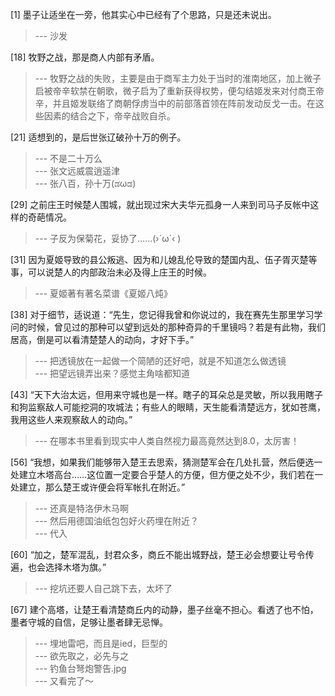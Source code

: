 
[1] 墨子让适坐在一旁，他其实心中已经有了个思路，只是还未说出。
>--- 沙发<br>

[18] 牧野之战，那是商人内部有矛盾。
>--- 牧野之战的失败，主要是由于商军主力处于当时的淮南地区，加上微子启被帝辛软禁在朝歌，微子启为了重新获得权势，便勾结姬发来对付商王帝辛，并且姬发联络了商朝俘虏当中的前部落首领在阵前发动反戈一击。在这些因素的结合之下，帝辛战败自杀。<br>

[21] 适想到的，是后世张辽破孙十万的例子。
>--- 不是二十万么<br>
>--- 张文远威震逍遥津<br>
>--- 张八百，孙十万(ಡωಡ)<br>

[29] 之前庄王时候楚人围城，就出现过宋大夫华元孤身一人来到司马子反帐中这样的奇葩情况。
>--- 子反为保菊花，妥协了……(›´ω`‹ )<br>

[31] 因为夏姬导致的县公叛逃、因为和儿媳乱伦导致的楚国内乱、伍子胥灭楚等事，可以说楚人的内部政治未必及得上庄王的时候。
>--- 夏姬著有著名菜谱《夏姬八炖》<br>

[38] 对于细节，适说道：“先生，您记得我曾和你说过的，我在赛先生那里学习学问的时候，曾见过的那种可以望到远处的那种奇异的千里镜吗？若是有此物，我们居高，倒是可以看清楚楚人的动向，才好下手。”
>--- 把透镜放在一起做一个简陋的还好吧，就是不知道怎么做透镜<br>
>--- 把望远镜弄出来？感觉主角啥都知道<br>

[43] “天下大治太远，但用来守城也是一样。瞎子的耳朵总是灵敏，所以我用瞎子和狗监察敌人可能挖洞的攻城法；有些人的眼睛，天生能看清楚远方，犹如苍鹰，我用这些人来观察敌人的动向。”
>--- 在哪本书里看到现实中人类自然视力最高竟然达到8.0，太厉害！<br>

[56] “我想，如果我们能够带入楚王去思索，猜测楚军会在几处扎营，然后便选一处建立木塔高台……这位置一定要合乎楚人的方便，但方便之处不少，我们若在一处建立，那么楚王或许便会将军帐扎在附近。”
>--- 还真是特洛伊木马啊<br>
>--- 然后用德国油纸包包好火药埋在附近？<br>
>--- 代入<br>

[60] “加之，楚军混乱，封君众多，商丘不能出城野战，楚王必会想要让号令传遍，也会选择木塔为旗。”
>--- 挖坑还要人自己跳下去，太坏了<br>

[67] 建个高塔，让楚王看清楚商丘内的动静，墨子丝毫不担心。看透了也不怕，墨者守城的自信，足够让墨者肆无忌惮。
>--- 埋地雷吧，而且是ied，巨型的<br>
>--- 欲先取之，必先与之<br>
>--- 钓鱼台弩炮警告.jpg<br>
>--- 又看完了～<br>

